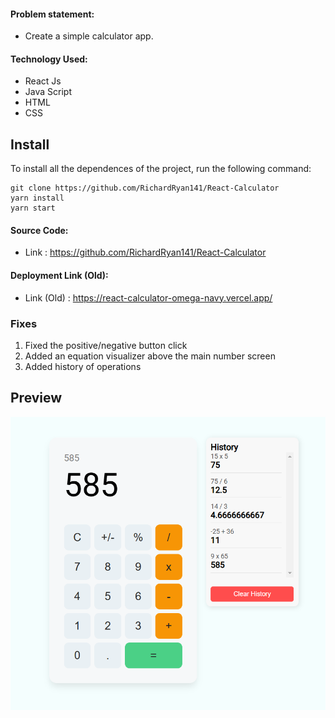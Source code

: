 #### Problem statement:
 - Create a simple calculator app.

#### Technology Used:
 - React Js
 - Java Script
 - HTML
 - CSS

 ## Install

To install all the dependences of the project, run the following command:

    git clone https://github.com/RichardRyan141/React-Calculator
    yarn install
    yarn start


#### Source Code:
 - Link : https://github.com/RichardRyan141/React-Calculator


#### Deployment Link (Old):
 - Link (Old) : https://react-calculator-omega-navy.vercel.app/

### Fixes
1) Fixed the positive/negative button click
2) Added an equation visualizer above the main number screen
3) Added history of operations

## Preview
![Preview](public/Screenshot.png)

